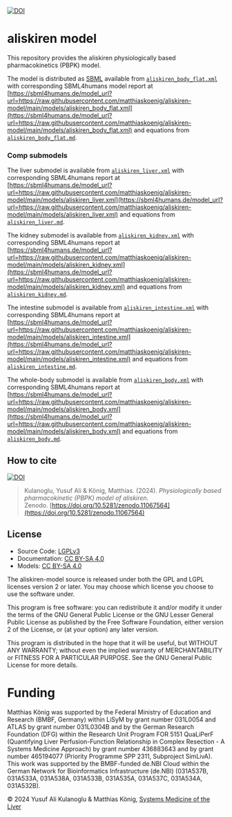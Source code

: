 [![DOI](https://zenodo.org/badge/DOI/10.5281/zenodo.11067564.svg)](https://doi.org/10.5281/zenodo.11067564)

# aliskiren model
This repository provides the aliskiren physiologically based pharmacokinetics (PBPK) model.

The model is distributed as [SBML](http://sbml.org) available from [`aliskiren_body_flat.xml`](./models/aliskiren_body_flat.xml) with 
corresponding SBML4humans model report at [https://sbml4humans.de/model_url?url=https://raw.githubusercontent.com/matthiaskoenig/aliskiren-model/main/models/aliskiren_body_flat.xml](https://sbml4humans.de/model_url?url=https://raw.githubusercontent.com/matthiaskoenig/aliskiren-model/main/models/aliskiren_body_flat.xml) and equations from [`aliskiren_body_flat.md`](./models/aliskiren_body_flat.md).

### Comp submodels
The liver submodel is available from [`aliskiren_liver.xml`](./models/aliskiren_liver.xml) with corresponding SBML4humans report at
[https://sbml4humans.de/model_url?url=https://raw.githubusercontent.com/matthiaskoenig/aliskiren-model/main/models/aliskiren_liver.xml](https://sbml4humans.de/model_url?url=https://raw.githubusercontent.com/matthiaskoenig/aliskiren-model/main/models/aliskiren_liver.xml) and equations from [`aliskiren_liver.md`](./models/aliskiren_liver.md).

The kidney submodel is available from [`aliskiren_kidney.xml`](./models/aliskiren_kidney.xml) with corresponding SBML4humans report at
[https://sbml4humans.de/model_url?url=https://raw.githubusercontent.com/matthiaskoenig/aliskiren-model/main/models/aliskiren_kidney.xml](https://sbml4humans.de/model_url?url=https://raw.githubusercontent.com/matthiaskoenig/aliskiren-model/main/models/aliskiren_kidney.xml) and equations from [`aliskiren_kidney.md`](./models/aliskiren_kidney.md).

The intestine submodel is available from [`aliskiren_intestine.xml`](./models/aliskiren_intestine.xml) with corresponding SBML4humans report at
[https://sbml4humans.de/model_url?url=https://raw.githubusercontent.com/matthiaskoenig/aliskiren-model/main/models/aliskiren_intestine.xml](https://sbml4humans.de/model_url?url=https://raw.githubusercontent.com/matthiaskoenig/aliskiren-model/main/models/aliskiren_intestine.xml) and equations from [`aliskiren_intestine.md`](./models/aliskiren_intestine.md).

The whole-body submodel is available from [`aliskiren_body.xml`](./models/aliskiren_body.xml) with corresponding SBML4humans report at
[https://sbml4humans.de/model_url?url=https://raw.githubusercontent.com/matthiaskoenig/aliskiren-model/main/models/aliskiren_body.xml](https://sbml4humans.de/model_url?url=https://raw.githubusercontent.com/matthiaskoenig/aliskiren-model/main/models/aliskiren_body.xml) and equations from [`aliskiren_body.md`](./models/aliskiren_body.md).

## How to cite
[![DOI](https://zenodo.org/badge/DOI/10.5281/zenodo.11067564.svg)](https://doi.org/10.5281/zenodo.11067564)

> Kulanoglu, Yusuf Ali & König, Matthias. (2024). 
> *Physiologically based pharmacokinetic (PBPK) model of aliskiren.*   
> Zenodo. [https://doi.org/10.5281/zenodo.11067564](https://doi.org/10.5281/zenodo.11067564)

## License

* Source Code: [LGPLv3](http://opensource.org/licenses/LGPL-3.0)
* Documentation: [CC BY-SA 4.0](http://creativecommons.org/licenses/by-sa/4.0/)
* Models: [CC BY-SA 4.0](http://creativecommons.org/licenses/by-sa/4.0/)

The aliskiren-model source is released under both the GPL and LGPL licenses version 2 or
later. You may choose which license you choose to use the software under.

This program is free software: you can redistribute it and/or modify it under
the terms of the GNU General Public License or the GNU Lesser General Public
License as published by the Free Software Foundation, either version 2 of the
License, or (at your option) any later version.

This program is distributed in the hope that it will be useful, but WITHOUT ANY
WARRANTY; without even the implied warranty of MERCHANTABILITY or FITNESS FOR A
PARTICULAR PURPOSE. See the GNU General Public License for more details.

Funding
=======
Matthias König was supported by the Federal Ministry of Education and Research (BMBF, Germany) within LiSyM by grant number 031L0054 and ATLAS by grant number 031L0304B and by the German Research Foundation (DFG) within the Research Unit Program FOR 5151 QuaLiPerF (Quantifying Liver Perfusion-Function Relationship in Complex Resection - A Systems Medicine Approach) by grant number 436883643 and by grant number 465194077 (Priority Programme SPP 2311, Subproject SimLivA). This work was supported by the BMBF-funded de.NBI Cloud within the German Network for Bioinformatics Infrastructure (de.NBI) (031A537B, 031A533A, 031A538A, 031A533B, 031A535A, 031A537C, 031A534A, 031A532B). 

© 2024 Yusuf Ali Kulanoglu & Matthias König, [Systems Medicine of the Liver](https://livermetabolism.com)
